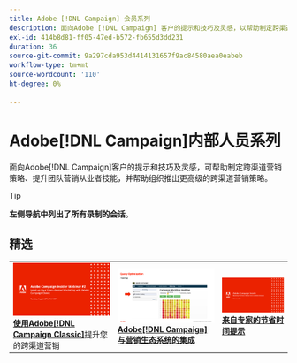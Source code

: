 ```yaml
---
title: Adobe [!DNL Campaign] 会员系列
description: 面向Adobe [!DNL Campaign] 客户的提示和技巧及灵感，以帮助制定跨渠道营销策略、提升团队营销从业者技能，并帮助组织推出更高级的跨渠道营销策略。
exl-id: 414b8d81-ff05-47ed-b572-fb655d3dd231
duration: 36
source-git-commit: 9a297cda953d4414131657f9ac84580aea0eabeb
workflow-type: tm+mt
source-wordcount: '110'
ht-degree: 0%

---
```


# Adobe[!DNL Campaign]内部人员系列

面向Adobe[!DNL Campaign]客户的提示和技巧及灵感，可帮助制定跨渠道营销策略、提升团队营销从业者技能，并帮助组织推出更高级的跨渠道营销策略。

>[!TIP]
>
>**左侧导航中列出了所有录制的会话**。

## 精选

<table>
  <tr>
   <td>
      <a href="2022/cross-channel.md">
      <img alt="利用Adobe提升您的跨渠道营销 [!DNL Campaign Classic]" src="assets/cross-channel.png"/>
      </a>
      <div>
         <a href="./2022/cross-channel.md"><strong>使用Adobe[!DNL Campaign Classic]</strong></a>提升您的跨渠道营销
         <br/>
      </div>
   </td>
   <td>
      <a href="2022/integrations.md">
      <img alt="Adobe[!DNL Campaign]与营销生态系统的集成" src="assets/integrations.png"/>
      </a>
      <div>
         <a href="./2022/integrations.md"><strong>Adobe[!DNL Campaign]与营销生态系统的集成</strong></a>
         <br/>
      </div>
   </td>
   <td>
      <a href="2022/tips.md">
      <img alt="来自专家的节省时间提示" src="./assets/tips.png"/>
      </a>
      <div>
         <a href="2022/tips.md"><strong>来自专家的节省时间提示</strong></a>
         <br/>
      </div>
   </td>
</table>
